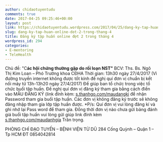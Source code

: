 ```yaml
---
author: chidaotuyentudu
comments: true
date: 2017-04-25 09:25:46+00:00
layout: post
link: https://chidaotuyentudu.wordpress.com/2017/04/25/dang-ky-tap-huan-online-dot-2-trong-thang-4/
slug: dang-ky-tap-huan-online-dot-2-trong-thang-4
title: Đăng ký tập huấn online đợt 2 trong tháng 4
wordpress_id: 294
categories:
- E-mentoring
- TeleHealth
---
```


Chủ đề: "C**ác hội chứng thường gặp do rối loạn NST"**
BCV: Ths. Bs. Ngô Thị Kim Loan – Phó Trưởng khoa CĐHA
Thời gian: 13h30 ngày 27/4/2017
(Vì đường truyền internet không được tốt kính đề nghị quí đơn vị chuẩn bị kết nối máy từ 13h-13h20 ngày 27/4/2017)
Để giúp ban tổ chức trong việc tổ chức buổi tập huấn. Đề nghị quí đơn vị đăng ký tham gia bằng cách điền vào MẪU ĐĂNG KÝ (link đính kèm: [s.thanhgo.com/maudangki](http://s.thanhgo.com/maudangki) để nhận Password tham gia buổi tập huấn.
Các đơn vị không đăng ký trước sẽ không đăng nhập tham gia lớp tập huấn được.
*P/s: Quí đơn vị vui lòng đăng kí và ghi nhớ lại Pass word để tham gia.
Đồng thời đơn vị nào chưa gửi bảng đánh giá buổi tập huấn vui lòng gửi giúp link đính kèm [s.thanhgo.com/maudanhgia](http://s.thanhgo.com/maudanhgia)
Trân trọng.

PHÒNG CHỈ ĐẠO TUYẾN – BỆNH VIỆN TỪ DŨ
284 Cống Quỳnh – Quận 1 – Tp HCM
ĐT 0854042814

